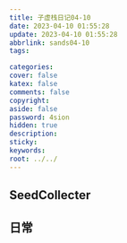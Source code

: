 ```yaml
---
title: 子虚栈日记04-10
date: 2023-04-10 01:55:28
update: 2023-04-10 01:55:28
abbrlink: sands04-10
tags:

categories:
cover: false
katex: false
comments: false
copyright:
aside: false
password: 4sion
hidden: true
description: 
sticky: 
keywords:
root: ../../
---
```


## SeedCollecter


## 日常